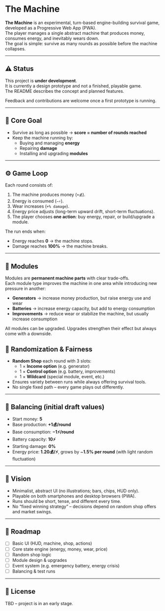 # The Machine

**The Machine** is an experimental, turn-based engine-building survival game, developed as a Progressive Web App (PWA).  
The player manages a single abstract machine that produces money, consumes energy, and inevitably wears down.  
The goal is simple: survive as many rounds as possible before the machine collapses.

---

## ⚠️ Status

This project is **under development**.  
It is currently a design prototype and not a finished, playable game.  
The README describes the concept and planned features.

Feedback and contributions are welcome once a first prototype is running.

---

## 🎯 Core Goal

- Survive as long as possible → **score = number of rounds reached**
- Keep the machine running by:
  - Buying and managing **energy**
  - Repairing **damage**
  - Installing and upgrading **modules**

---

## ⚙️ Game Loop

Each round consists of:

1. The machine produces money (`+💰`).  
2. Energy is consumed (`−⚡`).  
3. Wear increases (`+% damage`).  
4. Energy price adjusts (long-term upward drift, short-term fluctuations).  
5. The player chooses **one action**: buy energy, repair, or build/upgrade a module.

The run ends when:
- Energy reaches **0** → the machine stops.  
- Damage reaches **100%** → the machine breaks.  

---

## 🔩 Modules

Modules are **permanent machine parts** with clear trade-offs.  
Each module type improves the machine in one area while introducing new pressure in another:

- **Generators** → increase money production, but raise energy use and wear  
- **Batteries** → increase energy capacity, but add to energy consumption  
- **Improvements** → reduce wear or stabilize the machine, but usually increase consumption  

All modules can be upgraded. Upgrades strengthen their effect but always come with a downside.

## 🔀 Randomization & Fairness

- **Random Shop** each round with 3 slots:  
  - 1 × **Income option** (e.g. generator)  
  - 1 × **Control option** (e.g. battery, improvements)  
  - 1 × **Wildcard** (special module, event, etc.)  
- Ensures variety between runs while always offering survival tools.  
- No single fixed path – every game plays out differently.

---

## 🧮 Balancing (initial draft values)

- Start money: **5**  
- Base production: **+1💰/round**  
- Base consumption: **−1⚡/round**  
- Battery capacity: **10⚡**  
- Starting damage: **0%**  
- Energy price: **1.20💰/⚡**, grows by ~**1.5% per round** (with light random fluctuation)  

---

## 🚀 Vision

- Minimalist, abstract UI (no illustrations; bars, chips, HUD only).  
- Playable on both smartphones and desktop browsers (PWA).  
- Runs should be short, tense, and different every time.  
- No “fixed winning strategy” – decisions depend on random shop offers and market swings.  

---

## 📌 Roadmap

- [ ] Basic UI (HUD, machine, shop, actions)  
- [ ] Core state engine (energy, money, wear, price)  
- [ ] Random shop logic  
- [ ] Module design & upgrades  
- [ ] Event system (e.g. emergency battery, energy crisis)  
- [ ] Balancing & test runs  

---

## 📖 License

TBD – project is in an early stage.
